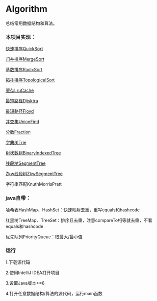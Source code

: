 # Algorithm

总结常用数据结构和算法。

### 本项目实现：

[快速排序QuickSort](https://blog.csdn.net/SSSxCCC/article/details/114146732)

[归并排序MergeSort](https://blog.csdn.net/SSSxCCC/article/details/114257272)

[基数排序RadixSort](https://blog.csdn.net/SSSxCCC/article/details/114261437)

[拓扑排序TopologicalSort](https://blog.csdn.net/SSSxCCC/article/details/114262863)

[缓存LruCache](https://blog.csdn.net/SSSxCCC/article/details/114263511)

[最短路径Dijsktra](https://blog.csdn.net/SSSxCCC/article/details/114264302)

[最短路径Floyd](https://blog.csdn.net/SSSxCCC/article/details/114265261)

[并查集UnionFind](https://blog.csdn.net/SSSxCCC/article/details/114265945)

[分数Fraction](https://blog.csdn.net/SSSxCCC/article/details/114267489)

[字典树Trie](https://blog.csdn.net/SSSxCCC/article/details/114268055)

[树状数组BinaryIndexedTree](https://blog.csdn.net/SSSxCCC/article/details/114270750)

[线段树SegmentTree](https://blog.csdn.net/SSSxCCC/article/details/114271351)

[Zkw线段树ZkwSegmentTree](https://blog.csdn.net/SSSxCCC/article/details/114271688)

字符串匹配KnuthMorrisPratt

### java自带：

哈希表HashMap、HashSet：快速映射去重，重写equals和hashcode

红黑树TreeMap、TreeSet：排序且去重，注意compareTo相等就去重，不看equals和hashcode

优先队列PriorityQueue：取最大/最小值

### 运行

1.下载源代码

2.使用IntelliJ IDEA打开项目

3.设置Java版本>=8

4.打开任意数据结构/算法的源代码，运行main函数
